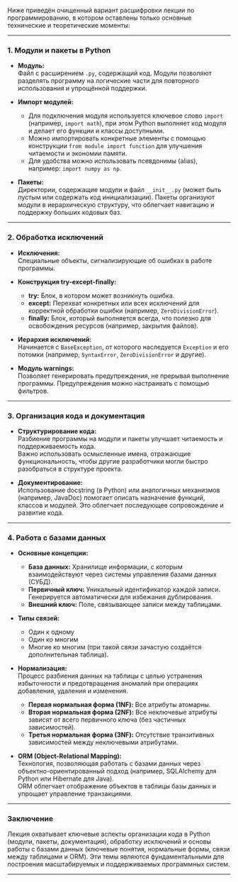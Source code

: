 Ниже приведён очищенный вариант расшифровки лекции по программированию, в котором оставлены только основные технические и теоретические моменты:

---

### 1. Модули и пакеты в Python

- **Модуль:**  
  Файл с расширением `.py`, содержащий код. Модули позволяют разделять программу на логические части для повторного использования и упрощённой поддержки.

- **Импорт модулей:**  
  - Для подключения модуля используется ключевое слово `import` (например, `import math`), при этом Python выполняет код модуля и делает его функции и классы доступными.  
  - Можно импортировать конкретные элементы с помощью конструкции `from module import function` для улучшения читаемости и экономии памяти.  
  - Для удобства можно использовать псевдонимы (alias), например: `import numpy as np`.

- **Пакеты:**  
  Директории, содержащие модули и файл `__init__.py` (может быть пустым или содержать код инициализации). Пакеты организуют модули в иерархическую структуру, что облегчает навигацию и поддержку больших кодовых баз.

---

### 2. Обработка исключений

- **Исключения:**  
  Специальные объекты, сигнализирующие об ошибках в работе программы.

- **Конструкция try-except-finally:**  
  - **try:** Блок, в котором может возникнуть ошибка.  
  - **except:** Перехват конкретных или всех исключений для корректной обработки ошибки (например, `ZeroDivisionError`).  
  - **finally:** Блок, который выполняется всегда, что полезно для освобождения ресурсов (например, закрытия файлов).

- **Иерархия исключений:**  
  Начинается с `BaseException`, от которого наследуется `Exception` и его потомки (например, `SyntaxError`, `ZeroDivisionError` и другие).

- **Модуль warnings:**  
  Позволяет генерировать предупреждения, не прерывая выполнение программы. Предупреждения можно настраивать с помощью фильтров.

---

### 3. Организация кода и документация

- **Структурирование кода:**  
  Разбиение программы на модули и пакеты улучшает читаемость и поддерживаемость кода.  
  Важно использовать осмысленные имена, отражающие функциональность, чтобы другие разработчики могли быстро разобраться в структуре проекта.

- **Документирование:**  
  Использование docstring (в Python) или аналогичных механизмов (например, JavaDoc) помогает описать назначение функций, классов и модулей. Это облегчает последующее сопровождение и развитие кода.

---

### 4. Работа с базами данных

- **Основные концепции:**  
  - **База данных:** Хранилище информации, с которым взаимодействуют через системы управления базами данных (СУБД).  
  - **Первичный ключ:** Уникальный идентификатор каждой записи. Генерируется автоматически для избежания дублирования.  
  - **Внешний ключ:** Поле, связывающее записи между таблицами.

- **Типы связей:**  
  - Один к одному  
  - Один ко многим  
  - Многие ко многим (при такой связи зачастую создаётся дополнительная таблица).

- **Нормализация:**  
  Процесс разбиения данных на таблицы с целью устранения избыточности и предотвращения аномалий при операциях добавления, удаления и изменения.  
  - **Первая нормальная форма (1NF):** Все атрибуты атомарны.  
  - **Вторая нормальная форма (2NF):** Все неключевые атрибуты зависят от всего первичного ключа (без частичных зависимостей).  
  - **Третья нормальная форма (3NF):** Отсутствие транзитивных зависимостей между неключевыми атрибутами.

- **ORM (Object-Relational Mapping):**  
  Технология, позволяющая работать с базами данных через объектно-ориентированный подход (например, SQLAlchemy для Python или Hibernate для Java).  
  ORM облегчает отображение объектов в таблицы базы данных и упрощает управление транзакциями.

---

### Заключение

Лекция охватывает ключевые аспекты организации кода в Python (модули, пакеты, документация), обработку исключений и основы работы с базами данных (ключевые понятия, нормальные формы, связи между таблицами и ORM). Эти темы являются фундаментальными для построения масштабируемых и поддерживаемых программных систем.

---
